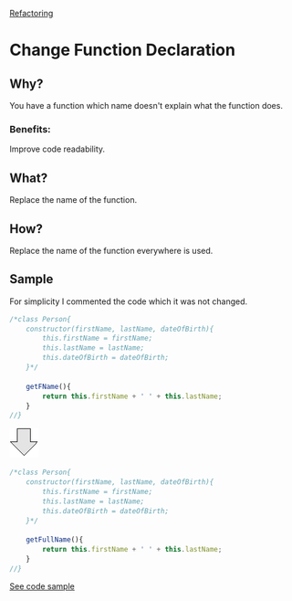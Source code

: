 [Refactoring](../../../../)

# Change Function Declaration
## Why?
You have a function which name doesn't explain what the function does.
### Benefits:
Improve code readability.
## What?
Replace the name of the function.
## How?
Replace the name of the function everywhere is used.
## Sample
For simplicity I commented the code which it was not changed.
```js
/*class Person{
    constructor(firstName, lastName, dateOfBirth){
        this.firstName = firstName;
        this.lastName = lastName;
        this.dateOfBirth = dateOfBirth;
    }*/

    getFName(){
        return this.firstName + ' ' + this.lastName;
    }
//}
```
![After refactoring](../../images/arrow.png)
```js
/*class Person{
    constructor(firstName, lastName, dateOfBirth){
        this.firstName = firstName;
        this.lastName = lastName;
        this.dateOfBirth = dateOfBirth;
    }*/ 

    getFullName(){
        return this.firstName + ' ' + this.lastName;
    }
//}
```

[See code sample](changeFunctionDeclaration.js)
